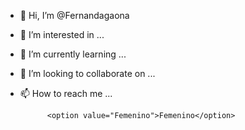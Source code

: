 - 👋 Hi, I’m @Fernandagaona
- 👀 I’m interested in ...
- 🌱 I’m currently learning ...
- 💞️ I’m looking to collaborate on ...
- 📫 How to reach me ...

            <option value="Femenino">Femenino</option>
